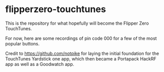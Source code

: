 # flipperzero-touchtunes

This is the repository for what hopefully will become the Flipper Zero TouchTunes. 

For now, here are some recordings of pin code 000 for a few of the most popular buttons.

Credit to https://github.com/notpike for laying the initial foundation for the TouchTunes Yardstick one app, which then became a Portapack HackRF app as well as a Goodwatch app.

